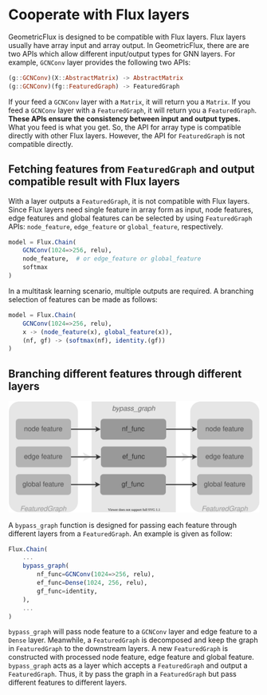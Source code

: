# Cooperate with Flux layers

GeometricFlux is designed to be compatible with Flux layers. Flux layers usually have array input and array output. In GeometricFlux, there are are two APIs which allow different input/output types for GNN layers. For example, `GCNConv` layer provides the following two APIs:

```julia
(g::GCNConv)(X::AbstractMatrix) -> AbstractMatrix
(g::GCNConv)(fg::FeaturedGraph) -> FeaturedGraph
```

If your feed a `GCNConv` layer with a `Matrix`, it will return you a `Matrix`. If you feed a `GCNConv` layer with a `FeaturedGraph`, it will return you a `FeaturedGraph`. **These APIs ensure the consistency between input and output types.** What you feed is what you get. So, the API for array type is compatible directly with other Flux layers. However, the API for `FeaturedGraph` is not compatible directly.

## Fetching features from `FeaturedGraph` and output compatible result with Flux layers

With a layer outputs a `FeaturedGraph`, it is not compatible with Flux layers. Since Flux layers need single feature in array form as input, node features, edge features and global features can be selected by using `FeaturedGraph` APIs: `node_feature`, `edge_feature` or `global_feature`, respectively.

```julia
model = Flux.Chain(
    GCNConv(1024=>256, relu),
    node_feature,  # or edge_feature or global_feature
    softmax
)
```

In a multitask learning scenario, multiple outputs are required. A branching selection of features can be made as follows:

```julia
model = Flux.Chain(
    GCNConv(1024=>256, relu),
    x -> (node_feature(x), global_feature(x)),
    (nf, gf) -> (softmax(nf), identity.(gf))
)
```

## Branching different features through different layers

![](../src/assets/bypass_graph.svg)

A `bypass_graph` function is designed for passing each feature through different layers from a `FeaturedGraph`. An example is given as follow:

```julia
Flux.Chain(
    ...
    bypass_graph(
        nf_func=GCNConv(1024=>256, relu),
        ef_func=Dense(1024, 256, relu),
        gf_func=identity,
    ),
    ...
)
```

`bypass_graph` will pass node feature to a `GCNConv` layer and edge feature to a `Dense` layer. Meanwhile, a `FeaturedGraph` is decomposed and keep the graph in `FeaturedGraph` to the downstream layers. A new `FeaturedGraph` is constructed with processed node feature, edge feature and global feature. `bypass_graph` acts as a layer which accepts a `FeaturedGraph` and output a `FeaturedGraph`. Thus, it by pass the graph in a `FeaturedGraph` but pass different features to different layers.
